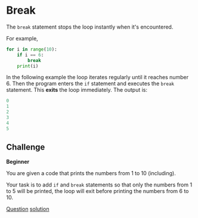 # Break

The `break` statement stops the loop instantly when it's encountered.

For example,

```python
for i in range(10): 
    if i == 6:
        break
    print(i)
```

In the following example the loop iterates regularly until it reaches number 6. Then the program enters the `if` statement and executes the `break` statement. This **exits** the loop immediately. The output is:

```python
0
1
2
3
4
5
```

## Challenge

**Beginner**

You are given a code that prints the numbers from 1 to 10 (including).

Your task is to add `if` and `break` statements so that only the numbers from 1 to 5 will be printed, the loop will exit before printing the numbers from 6 to 10.

[Question](q.py) [solution](solution.py)